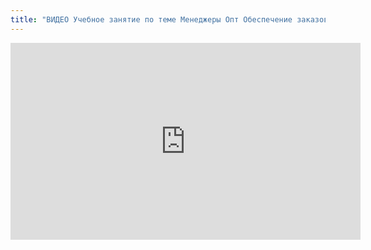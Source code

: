 ```yaml
---
title: "ВИДЕО Учебное занятие по теме Менеджеры Опт Обеспечение заказов от ГАР, РЦ ЗМЗ, Технология"
---
```


<iframe width="560" height="315" src="https://www.youtube.com/embed/O4H6h6YLNvM" title="YouTube video player" frameborder="0" allow="accelerometer; autoplay; clipboard-write; encrypted-media; gyroscope; picture-in-picture; web-share" allowfullscreen></iframe>